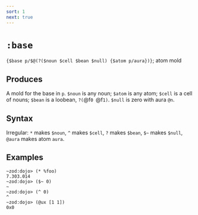 ```yaml
---
sort: 1
next: true
---
```


# `:base`

`{$base p/$@(?($noun $cell $bean $null) {$atom p/aura})}`; atom mold

## Produces

A mold for the base in `p`.  `$noun` is any noun; `$atom` is any
atom; `$cell` is a cell of nouns; `$bean` is a loobean, `?(`@f`0
`@f`1)`.  `$null` is zero with aura `@n`.

## Syntax 

Irregular: `*` makes `$noun`, `^` makes `$cell`, `?` makes
`$bean`, `$~` makes `$null`, `@aura` makes atom `aura`.

## Examples

```
~zod:dojo> (* %foo)
7.303.014
~zod:dojo> ($~ 0)
~
~zod:dojo> (^ 0)
^
~zod:dojo> (@ux [1 1])
0x0
```
